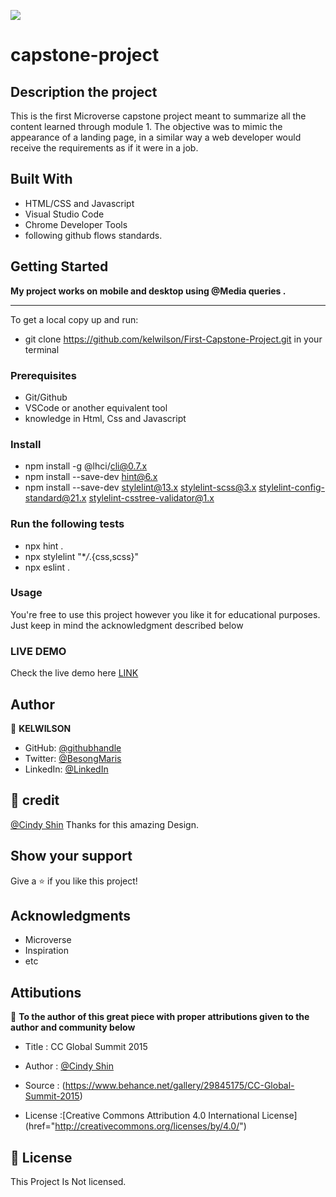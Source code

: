 ![](https://img.shields.io/badge/Microverse-blueviolet)
# capstone-project

## Description the project

This is the first Microverse capstone project meant to summarize all the content learned through module 1. The objective was to mimic the appearance of a landing page, in a similar way a web developer would receive the requirements as if it were in a job.

## Built With

- HTML/CSS and Javascript
- Visual Studio Code
- Chrome Developer Tools
- following github flows standards.

## Getting Started

**My project works on mobile and desktop using @Media queries .**

---

To get a local copy up and run:

- git clone https://github.com/kelwilson/First-Capstone-Project.git in your terminal

### Prerequisites

- Git/Github
- VSCode or another equivalent tool
- knowledge in Html, Css and Javascript

### Install

- npm install -g @lhci/cli@0.7.x
- npm install --save-dev hint@6.x
- npm install --save-dev stylelint@13.x stylelint-scss@3.x stylelint-config-standard@21.x stylelint-csstree-validator@1.x

### Run the following tests

- npx hint .
- npx stylelint "\*_/_.{css,scss}"
- npx eslint .

### Usage

You're free to use this project however you like it for educational purposes. Just keep in mind the acknowledgment described below

### LIVE DEMO

Check the live demo here [LINK](https://kelwilson.github.io/First-Capstone-Project/)

## Author

👤 **KELWILSON**

- GitHub: [@githubhandle](https://github.com/kelwilson)
- Twitter: [@BesongMaris](https://twitter.com/BesongMaris)
- LinkedIn: [@LinkedIn](https://www.linkedin.com/in/kelly-besong-b33074237/)

## 🤝 credit

[@Cindy Shin](https://www.behance.net/adagio07) Thanks for this amazing Design.

## Show your support

Give a ⭐️ if you like this project!

## Acknowledgments

- Microverse
- Inspiration
- etc

## Attibutions

🤝 **To the author of this great piece with proper attributions given to the author and community below**

- Title : CC Global Summit 2015

- Author : [@Cindy Shin](https://www.behance.net/adagio07)

- Source : (https://www.behance.net/gallery/29845175/CC-Global-Summit-2015)

- License :[Creative Commons Attribution 4.0 International License] (href="http://creativecommons.org/licenses/by/4.0/")

## 📝 License

This Project Is Not licensed.
